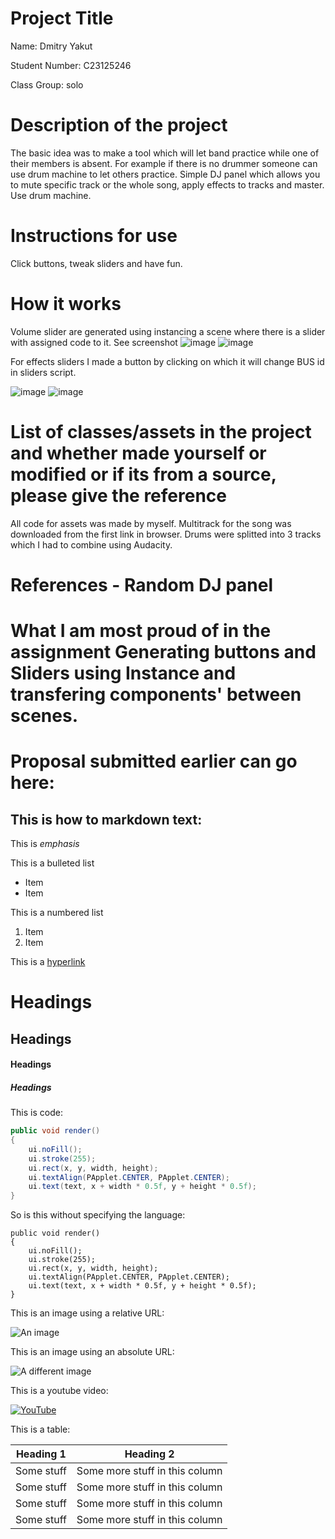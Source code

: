 # Project Title

Name: Dmitry Yakut

Student Number: C23125246

Class Group: solo

# Description of the project
The basic idea was to make a tool which will let band practice while one of their members is absent. For example if there is no drummer someone can use drum machine to let others practice.
Simple DJ panel which allows you to mute specific track or the whole song, apply effects to tracks and master. Use drum machine.

# Instructions for use

Click buttons, tweak sliders and have fun.

# How it works

Volume slider are generated using instancing a scene where there is a slider with assigned code to it. See screenshot
![image](https://github.com/yakutdmitry/GP-2023/assets/159444433/50b4e072-402d-4bf9-9f60-03abacdd409e) ![image](https://github.com/yakutdmitry/GP-2023/assets/159444433/9548a261-50cb-4077-b9be-0e1ad5746a84)


For effects sliders I made a button by clicking on which it will change BUS id in sliders script.

![image](https://github.com/yakutdmitry/GP-2023/assets/159444433/bbc5d34f-8f2c-4f77-8cb6-83bc1d3355a1) ![image](https://github.com/yakutdmitry/GP-2023/assets/159444433/0b1f9a22-ec82-461d-a348-982820c35492)




# List of classes/assets in the project and whether made yourself or modified or if its from a source, please give the reference

All code for assets was made by myself. Multitrack for the song was downloaded from the first link in browser. Drums were splitted into 3 tracks which I had to combine using Audacity. 


# References - Random DJ panel

# What I am most proud of in the assignment Generating buttons and Sliders using Instance and transfering components' between scenes.

# Proposal submitted earlier can go here:

## This is how to markdown text:

This is *emphasis*

This is a bulleted list

- Item
- Item

This is a numbered list

1. Item
1. Item

This is a [hyperlink](http://bryanduggan.org)

# Headings
## Headings
#### Headings
##### Headings

This is code:

```Java
public void render()
{
	ui.noFill();
	ui.stroke(255);
	ui.rect(x, y, width, height);
	ui.textAlign(PApplet.CENTER, PApplet.CENTER);
	ui.text(text, x + width * 0.5f, y + height * 0.5f);
}
```

So is this without specifying the language:

```
public void render()
{
	ui.noFill();
	ui.stroke(255);
	ui.rect(x, y, width, height);
	ui.textAlign(PApplet.CENTER, PApplet.CENTER);
	ui.text(text, x + width * 0.5f, y + height * 0.5f);
}
```

This is an image using a relative URL:

![An image](images/p8.png)

This is an image using an absolute URL:

![A different image](https://bryanduggandotorg.files.wordpress.com/2019/02/infinite-forms-00045.png?w=595&h=&zoom=2)

This is a youtube video:

[![YouTube](http://img.youtube.com/vi/J2kHSSFA4NU/0.jpg)](https://www.youtube.com/watch?v=J2kHSSFA4NU)

This is a table:

| Heading 1 | Heading 2 |
|-----------|-----------|
|Some stuff | Some more stuff in this column |
|Some stuff | Some more stuff in this column |
|Some stuff | Some more stuff in this column |
|Some stuff | Some more stuff in this column |


